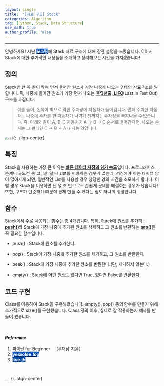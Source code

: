 ```yaml
---
layout: single
title:  "[자료 구조] Stack"
categories: Algorithm
tag: [Python, Stack, Data Structure]
use_math: true
author_profile: false
---
```

-----
안녕하세요! 지난 <mark style='background-color: #0550ae'><b><a href='https://woongsonvi.github.io/algorithm/PGM4/'><font color="white">포스팅</font></a></b></mark>에 Stack 자료 구조에 대해 잠깐 설명을 드렸습니다. 이어서 Stack에 대한 추가적인 내용들을 소개하고 정리해보는 시간을 가지겠습니다! 

## 정의

Stack은 한 쪽 끝이 막혀 먼저 들어간 원소가 가장 나중에 나오는 형태의 자료구조를 말합니다. 즉, 나중에 들어간 원소가 가장 먼저 나오는 <u><b>후입선출, LIFO</b></u>(Last In Fast Out) 구조를 가집니다.   

> 예를 들어, 왼쪽이 벽으로 막힌 주차장에 자동차가 들어갑니다. 먼저 주차한 자동차는 나중에 주차를 한 자동차가 나가기 전까지는 주차장을 빠져나올 수 없습니다. 즉, 아래와 같이 A, B, C 자동차가 A -> B -> C 순서로 들어간다면, 나오는 순서는 그 반대인 C -> B -> A가 되는 것입니다.

<img src="https://user-images.githubusercontent.com/37182279/219839341-e90c5266-15f8-4b0a-b8fb-26e546e32b38.jpg" alt="사진 1" style="zoom:50%;" />{: .align-center}

## 특징

Stack을 사용하는 가장 큰 이유는 <u><b>빠른 데이터 저장과 읽기 속도</b></u>입니다. 프로그래머스 문제나 공모전 등 코딩을 할 때 List를 이용하는 경우가 많은데, 저장해야 하는 데이터 양이 많아지게 되면, 일반적인 List를 사용할 경우 상당한 양의 시간을 소모하게 됩니다. 이럴 경우 Stack을 이용하면 단 몇 초 만으로도 손쉽게 문제를 해결하는 경우가 많습니다! 또한, 구조가 단순하기 때문에 쉽게 만들 수 있다는 점도 하나의 장점입니다.

## 함수

Stack에서 주로 사용되는 함수는 총 4개입니다. 특히, Stack에 원소를 추가하는 <u><b>push()</b></u>와 Stack에 가장 나중에 추가된 원소를 삭제하고 그 원소를 반환하는 <u><b>pop()</b></u>은 꼭 필요한 함수입니다.

* push() : Stack에 원소를 추가한다.

* pop() : Stack에 가장 나중에 추가한 원소를 제거하고, 그 원소를 반환한다.

* peek() : Stack에 가장 나중에 추가한 원소를 반환한다.(단, 제거하지 않는다.)

* empty() : Stack에 어떤 원소도 없다면 True, 있다면 False를 반환한다.

## 코드 구현

Class를 이용하여 Stack을 구현해봤습니다. empty(), pop() 등의 함수를 만들기 위해 추가적으로 size()를 구현했습니다.  Class 정의 이후, 실제로 잘 작동하는지 예시를 만들어 봤습니다.

<script src="https://gist.github.com/WOONGSONVI/806f8b207d285fec77de787290c386ae.js"></script>

<br>

#### *Reference*

1. 파이썬 for Beginner &nbsp;&nbsp;&nbsp;&nbsp;[우재남 지음]
2. <mark style='background-color: #0550ae'><b><a href='https://velog.io/@yeseolee/Python-%EC%9E%90%EB%A3%8C%EA%B5%AC%EC%A1%B0-%EC%8A%A4%ED%83%9DStack'><font color="white">yeseolee.log</font></a></b></mark>
3. <mark style='background-color: #0550ae'><b><a href='https://live-jh.tistory.com/63'><font color="white">live-jh</font></a></b></mark>

<br>

<img src="https://user-images.githubusercontent.com/37182279/216820587-4617a62e-0565-47f1-9ead-f4cd367572a1.png" alt="DATA_100%_LOGO_LIGHT" style="zoom:10%">{: .align-center}

<br>

<br>



